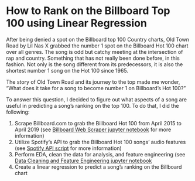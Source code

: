 # How to Rank on the Billboard Top 100 using Linear Regression

After being denied a spot on the Billboard top 100 Country charts, Old Town Road by Lil Nas X grabbed the number 1 spot on the Billboard Hot 100 chart over all genres. The song is odd but catchy meeting at the intersection of rap and country. Something that has not really been done before, in this fashion. Not only is the song different from its predecessors, it is also the shortest number 1 song on the Hot 100 since 1965. 

The story of Old Town Road and its journey to the top made me wonder, “What does it take for a song to become number 1 on Billboard’s Hot 100?” 

To answer this question, I decided to figure out what aspects of a song are useful in predicting a song’s ranking on the top 100. To do that, I did the following: 

1. Scrape Billboard.com to grab the Billboard Hot 100 from April 2015 to April 2019 (see [Billboard Web Scraper jupyter notebook](https://github.com/amyksu/predicting_billboard_charts_ranking/blob/master/Billboard%20Web%20Scaper.ipynb) for more information)
2. Utilize Spotify’s API to grab the Billboard Hot 100 songs’ audio features (see [Spotify API script](https://github.com/amyksu/predicting_billboard_charts_ranking/blob/master/spotify_api.py) for more information)
3. Perform EDA, clean the data for analysis, and feature engineering (see [Data Cleaning and Feature Engineering jupyter notebook](https://github.com/amyksu/predicting_billboard_charts_ranking/blob/master/Data%20Cleaning%20and%20Feature%20Engineering.ipynb)
3. Create a linear regression to predict a song’s ranking on the Billboard chart

